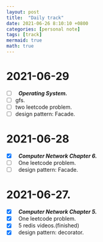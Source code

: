 ```yaml
---
layout: post
title:  "Daily track"
date: 2021-06-26 8:10:10 +0800
categories: [personal note]
tags: [track]
mermaid: true
math: true
---
```


# 2021-06-29
- [ ] &nbsp; ***Operating System.***
- [ ] gfs.
- [ ] two leetcode problem.
- [ ] design pattern: Facade.

# 2021-06-28
- [x] &nbsp; ***Computer Network Chapter 6.***
- [ ] &nbsp; One leetcode problem.  
- [ ] &nbsp; design pattern: Facade.

# 2021-06-27.
- [x] &nbsp; ***Computer Network Chapter 5.***
- [x] &nbsp; One leetcode problem.  
- [x] &nbsp; 5 redis videos.(finished)
- [x] &nbsp; design pattern: decorator.  